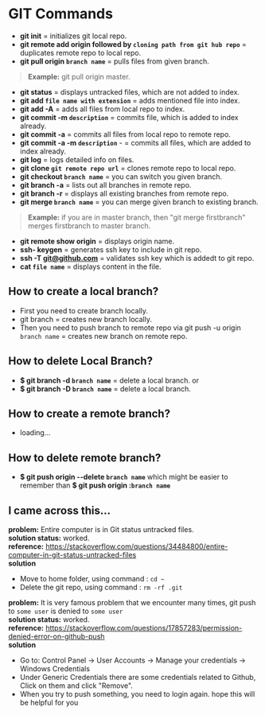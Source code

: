 # GIT Commands
- **git init** = initializes git local repo.
- **git remote add origin  followed by `cloning path from git hub repo`** = duplicates remote repo to local repo.
- **git pull origin `branch name`** = pulls files from given branch.
> **Example:** git pull origin master.
- **git status** = displays untracked files, which are not added to index.
- **git add `file name with extension`** = adds mentioned file into index.
- **git add -A** = adds all files from local repo to index. 
- **git commit -m `description`** = commits file, which is added to index already.
- **git commit -a** = commits all files from local repo to remote repo.
- **git commit -a -m `description`** - = commits all files, which are added to index already.
- **git log** = logs detailed info on files.
- **git clone `git remote repo url`** = clones remote repo to local repo.
- **git checkout `branch name`** = you can switch you given branch.  
- **git branch -a** = lists out all branches in remote repo.
- **git branch -r** = displays all existing branches from remote repo.
- **git merge `branch name`** = you can merge given branch to existing branch.
> **Example:** if you are in master branch, then "git merge firstbranch" merges firstbranch to master branch.
- **git remote show origin** = displays origin name.
- **ssh- keygen** = generates ssh key to include in git repo.
- **ssh -T git@github.com** = validates ssh key which is addedt to git repo.
- **cat `file name`** = displays content in the file.

## How to create a local branch?
* First you need to create branch locally.
* git branch <branch name>= creates new branch locally.
* Then you need to push branch to remote repo via git push -u origin `branch name` = creates new branch on remote repo.
## How to delete Local Branch?
- **$ git branch -d `branch name`** = delete a local branch.
or
- **$ git branch -D `branch name`** = delete a local branch.
## How to create a remote branch?
- loading...

## How to delete remote branch?
- **$ git push origin --delete `branch name`** which might be easier to remember than **$ git push origin :`branch name`**


## I came across this...

**problem:** Entire computer is in Git status untracked files.   
**solution status:** worked.  
**reference:** https://stackoverflow.com/questions/34484800/entire-computer-in-git-status-untracked-files  
**solution**
- Move to home folder, using command : `cd ~` 
- Delete the git repo, using command : `rm -rf .git`

**problem:** It is very famous problem that we encounter many times, git push to `some user` is denied to `some user`   
**solution status:** worked.  
**reference:** https://stackoverflow.com/questions/17857283/permission-denied-error-on-github-push   
**solution**
- Go to: Control Panel -> User Accounts -> Manage your credentials -> Windows Credentials  
- Under Generic Credentials there are some credentials related to Github, Click on them and click "Remove".  
- When you try to push something, you need to login again. hope this will be helpful for you  




